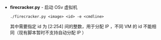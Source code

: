 - **firecracker.py** - 启动 OSv 虚拟机

  ```shell
  ./firecracker.py <image> <id> -e <cmdline>
  ```

  其中需要指定 id 为 [2:254] 间的整数，用于分配 IP ，不同 VM 的 id 不能相同（现有脚本暂时不支持自动分配 IP ）


